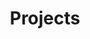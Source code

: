 ---
title: "Projects"
description: "Programming and Robotics Projects I have done."
draft: false


# custom style
custom_class: "" 
custom_attributes: "" 
custom_css: ""
---